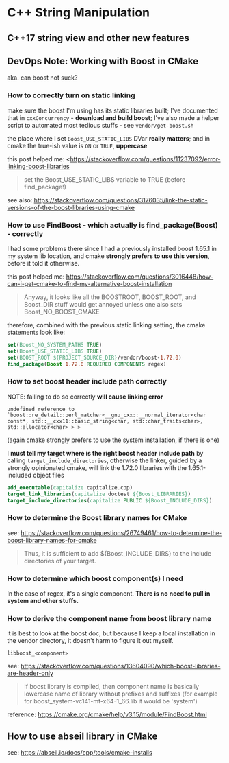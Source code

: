 # C++ String Manipulation

## C++17 string view and other new features

## DevOps Note: Working with Boost in CMake

aka. can boost not suck?

### How to correctly turn on static linking

make sure the boost I'm using has its static libraries built; I've documented
that in `cxxConcurrency` - **download and build boost**; I've also made a helper
script to automated most tedious stuffs - see `vendor/get-boost.sh`

the place where I set `Boost_USE_STATIC_LIBS` DVar **really matters**; and in cmake
the true-ish value is `ON` or `TRUE`, **uppercase**

this post helped me: <<https://stackoverflow.com/questions/11237092/error-linking-boost-libraries>

> set the Boost_USE_STATIC_LIBS variable to TRUE (before find_package!)

see also: <https://stackoverflow.com/questions/3176035/link-the-static-versions-of-the-boost-libraries-using-cmake>

### How to use FindBoost - which actually is find_package(Boost) - correctly

I had some problems there since I had a previously installed boost 1.65.1
in my system lib location, and cmake **strongly prefers to use this version**,
before it told it otherwise.

this post helped me: <https://stackoverflow.com/questions/3016448/how-can-i-get-cmake-to-find-my-alternative-boost-installation>

> Anyway, it looks like all the BOOSTROOT, BOOST_ROOT, and Boost_DIR stuff would get
> annoyed unless one also sets Boost_NO_BOOST_CMAKE

therefore, combined with the previous static linking setting, the 
cmake statements look like: 

```cmake
set(Boost_NO_SYSTEM_PATHS TRUE)
set(Boost_USE_STATIC_LIBS TRUE)
set(BOOST_ROOT ${PROJECT_SOURCE_DIR}/vendor/boost-1.72.0)
find_package(Boost 1.72.0 REQUIRED COMPONENTS regex)
```

### How to set boost header include path correctly

NOTE: failing to do so correctly **will cause linking error**

```text
undefined reference to `boost::re_detail::perl_matcher<__gnu_cxx::__normal_iterator<char const*, std::__cxx11::basic_string<char, std::char_traits<char>, std::allocator<char> > >
```

(again cmake strongly prefers to use the system installation, if there is one)

I **must tell my target where is the right boost header include path** by
calling `target_include_directories`, otherwise the linker, guided by a strongly
opinionated cmake, will link the 1.72.0 libraries with the 1.65.1-included 
object files

```cmake
add_executable(capitalize capitalize.cpp)
target_link_libraries(capitalize doctest ${Boost_LIBRARIES})
target_include_directories(capitalize PUBLIC ${Boost_INCLUDE_DIRS})
```

### How to determine the Boost library names for CMake

see: <https://stackoverflow.com/questions/26749461/how-to-determine-the-boost-library-names-for-cmake>

> Thus, it is sufficient to add ${Boost_INCLUDE_DIRS} to the include directories of your target.

### How to determine which boost component(s) I need 

In the case of regex, it's a single component. **There is no need to 
pull in system and other stuffs.**

### How to derive the component name from boost library name

it is best to look at the boost doc, but because I keep a local installation
in the vendor directory, it doesn't harm to figure it out myself.

`libboost_<component>`

see: <https://stackoverflow.com/questions/13604090/which-boost-libraries-are-header-only>

> If boost library is compiled, then component name is basically lowercase name of library without prefixes and suffixes
> (for example for boost_system-vc141-mt-x64-1_66.lib it would be 'system')

reference: <https://cmake.org/cmake/help/v3.15/module/FindBoost.html>

## How to use abseil library in CMake

see: <https://abseil.io/docs/cpp/tools/cmake-installs>



